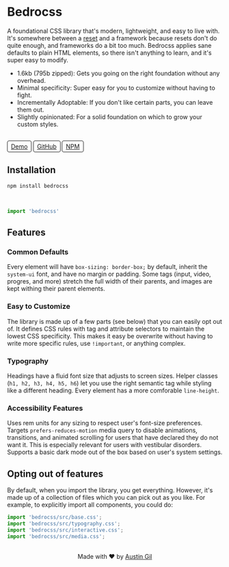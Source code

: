 # Bedrocss

A foundational CSS library that's modern, lightweight, and easy to live with. It's somewhere between a [reset](https://cssdeck.com/blog/what-is-a-css-reset/) and a framework because resets don't do quite enough, and frameworks do a bit too much. Bedrocss applies sane defaults to plain HTML elements, so there isn't anything to learn, and it's super easy to modify.

- 1.6kb (795b zipped): Gets you going on the right foundation without any overhead.
- Minimal specificity: Super easy for you to customize without having to fight. 
- Incrementally Adoptable: If you don't like certain parts, you can leave them out.
- Slightly opinionated: For a solid foundation on which to grow your custom styles.

<a href="https://style-check.stegosource.com/?url=https://unpkg.com/bedrocss/bedrocss.min.css" style="display: inline-block; margin-top:1rem; border: 1px solid; border-radius: .25rem; padding: .25rem .5rem;">Demo</a>
<a href="https://github.com/austingil/bedrocss" style="display: inline-block; margin-top:1rem; border: 1px solid; border-radius: .25rem; padding: .25rem .5rem;">GitHub</a>
<a href="https://www.npmjs.com/package/bedrocss" style="display: inline-block; margin-top:1rem; border: 1px solid; border-radius: .25rem; padding: .25rem .5rem;">NPM</a>

## Installation

```
npm install bedrocss
```

<br>

```js
import 'bedrocss'
```

## Features

### Common Defaults

Every element will have `box-sizing: border-box;` by default, inherit the `system-ui` font, and have no margin or padding. Some tags (input, video, progres, and more) stretch the full width of their parents, and images are kept withing their parent elements.

### Easy to Customize

The library is made up of a few parts (see below) that you can easily opt out of. It defines CSS rules with tag and attribute selectors to maintain the lowest CSS specificity. This makes it easy be overwrite without having to write more specific rules, use `!important`, or anything complex.

### Typography

Headings have a fluid font size that adjusts to screen sizes. Helper classes (`h1, h2, h3, h4, h5, h6`) let you use the right semantic tag while styling like a different heading. Every element has a more comforable `line-height`.

### Accessibility Features

Uses rem units for any sizing to respect user's font-size preferences. Targets `prefers-reduces-motion` media query to disable animations, transitions, and animated scrolling for users that have declared they do not want it. This is especially relevant for users with vestibular disorders. Supports a basic dark mode out of the box based on user's system settings.

## Opting out of features

By default, when you import the library, you get everything. However, it's made up of a collection of files which you can pick out as you like. For example, to explicitly import all components, you could do:

```js
import 'bedrocss/src/base.css';
import 'bedrocss/src/typography.css';
import 'bedrocss/src/interactive.css';
import 'bedrocss/src/media.css';
```

<p style="margin-top: 30px; text-align: center;">
  Made with ❤ by
  <a href="https://austingil.com">Austin Gil</a>
</p>
